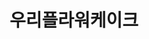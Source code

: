 ---
id: 26
title: 우리플라워케이크
caption: 공방. 소자본. 1인창업
url: https://leaderscpa.com/merchant/flowercake/
category: Etc
role: My part - 50%
device: PC, Mobile
size: small
---